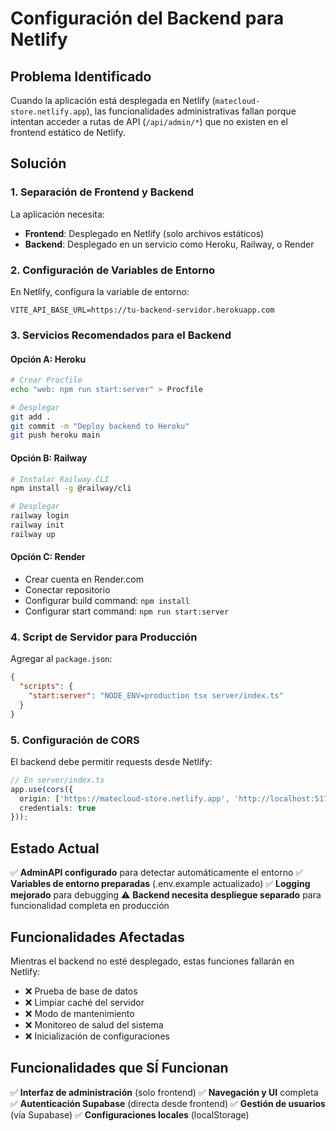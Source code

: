 # Configuración del Backend para Netlify

## Problema Identificado

Cuando la aplicación está desplegada en Netlify (`matecloud-store.netlify.app`), las funcionalidades administrativas fallan porque intentan acceder a rutas de API (`/api/admin/*`) que no existen en el frontend estático de Netlify.

## Solución

### 1. **Separación de Frontend y Backend**

La aplicación necesita:
- **Frontend**: Desplegado en Netlify (solo archivos estáticos)
- **Backend**: Desplegado en un servicio como Heroku, Railway, o Render

### 2. **Configuración de Variables de Entorno**

En Netlify, configura la variable de entorno:
```
VITE_API_BASE_URL=https://tu-backend-servidor.herokuapp.com
```

### 3. **Servicios Recomendados para el Backend**

#### Opción A: Heroku
```bash
# Crear Procfile
echo "web: npm run start:server" > Procfile

# Desplegar
git add .
git commit -m "Deploy backend to Heroku"
git push heroku main
```

#### Opción B: Railway
```bash
# Instalar Railway CLI
npm install -g @railway/cli

# Desplegar
railway login
railway init
railway up
```

#### Opción C: Render
- Crear cuenta en Render.com
- Conectar repositorio
- Configurar build command: `npm install`
- Configurar start command: `npm run start:server`

### 4. **Script de Servidor para Producción**

Agregar al `package.json`:
```json
{
  "scripts": {
    "start:server": "NODE_ENV=production tsx server/index.ts"
  }
}
```

### 5. **Configuración de CORS**

El backend debe permitir requests desde Netlify:
```typescript
// En server/index.ts
app.use(cors({
  origin: ['https://matecloud-store.netlify.app', 'http://localhost:5173'],
  credentials: true
}));
```

## Estado Actual

✅ **AdminAPI configurado** para detectar automáticamente el entorno
✅ **Variables de entorno preparadas** (.env.example actualizado)
✅ **Logging mejorado** para debugging
⚠️ **Backend necesita despliegue separado** para funcionalidad completa en producción

## Funcionalidades Afectadas

Mientras el backend no esté desplegado, estas funciones fallarán en Netlify:
- ❌ Prueba de base de datos
- ❌ Limpiar caché del servidor  
- ❌ Modo de mantenimiento
- ❌ Monitoreo de salud del sistema
- ❌ Inicialización de configuraciones

## Funcionalidades que SÍ Funcionan

✅ **Interfaz de administración** (solo frontend)
✅ **Navegación y UI** completa
✅ **Autenticación Supabase** (directa desde frontend)
✅ **Gestión de usuarios** (vía Supabase)
✅ **Configuraciones locales** (localStorage)
